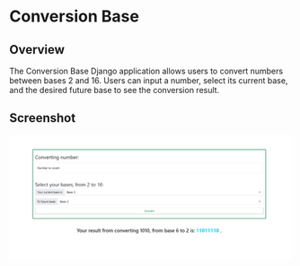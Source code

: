# Conversion Base

## Overview
The Conversion Base Django application allows users to convert numbers between bases 2 and 16. Users can input a number, select its current base, and the desired future base to see the conversion result.

## Screenshot

![Home Page](static/img.png)